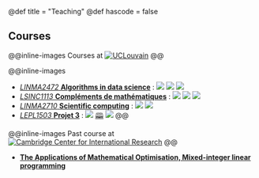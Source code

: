 @def title = "Teaching"
@def hascode = false

## Courses

@@inline-images
Courses at [![UCLouvain](../assets/index/uclouvain.png)](https://uclouvain.be/)
@@

@@inline-images
* [*LINMA2472* **Algorithms in data science**](https://uclouvain.be/en-cours-2024-linma2472) : [![][git-logo]](https://github.com/blegat/LINMA2472) [![][pluto-logo]](https://blegat.github.io/LINMA2472/) [![][moodle-logo]](https://moodle.uclouvain.be/course/view.php?id=1189)
* [*LSINC1113* **Compléments de mathématiques**](https://uclouvain.be/cours-2024-lsinc1113) : [![][git-logo]](https://github.com/blegat/LSINC1113) [![][pluto-logo]](https://blegat.github.io/LSINC1113/) [![][moodle-logo]](https://moodle.uclouvain.be/course/view.php?id=5040)
* [*LINMA2710* **Scientific computing**](https://uclouvain.be/cours-2024-linma2710) : [![][git-logo]](https://github.com/blegat/LINMA2710) [![][moodle-logo]](https://moodle.uclouvain.be/course/view.php?id=2951)
* [*LEPL1503* **Projet 3**](https://uclouvain.be/cours-2024-lepl1503) : [![][git-logo]](https://github.com/obonaventure/SyllabusC) [🕮](https://lepl1503.info.ucl.ac.be/syllabus/theorie/index.html) [![][moodle-logo]](https://moodle.uclouvain.be/course/view.php?id=3842)
@@

@@inline-images
Past course at [![Cambridge Center for International Research](../assets/index/ccir.png)](https://cambridge-research.org/)
@@

* [**The Applications of Mathematical Optimisation, Mixed-integer linear programming**](/ccir/)

[git-logo]: https://upload.wikimedia.org/wikipedia/commons/3/3f/Git_icon.svg
[pluto-logo]: https://plutojl.org/assets/favicon.svg
[moodle-logo]: https://upload.wikimedia.org/wikipedia/commons/c/c6/Moodle-logo.svg
